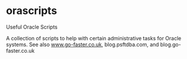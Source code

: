 # orascripts
Useful Oracle Scripts

A collection of scripts to help with certain administrative tasks for Oracle systems.
See also www.go-faster.co.uk, blog.psftdba.com, and blog.go-faster.co.uk
